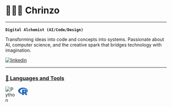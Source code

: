 # 🧙🏻‍♂️ Chrinzo
---
**`Digital Alchemist (AI/Code/Design)`**

Transforming ideas into code and concepts into systems. Passionate about AI, computer science, and the creative spark that bridges technology with imagination.


   <p align="left">
      <a href="https://www.linkedin.com/in/christian-anzano-work/">
    <img alt="linkedin" title="Connect with me on LinkedIn" src="https://img.shields.io/badge/LinkedIn-Connect-blue?style=for-the-badge&logo=linkedin"/>
      
   </p>

---

### 🧰 Languages and Tools


<img align="left" alt="Python" width="30px" style="padding-right:10px;" src="https://cdn.jsdelivr.net/gh/devicons/devicon/icons/python/python-plain.svg" />
<img align="left" alt="R" width="30px" style="padding-right:10px;" src="https://github.com/devicons/devicon/blob/v2.17.0/icons/r/r-plain.svg" />


